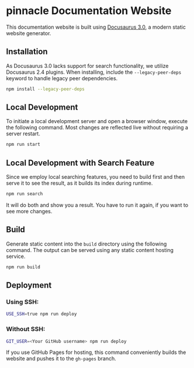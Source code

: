 # pinnacle Documentation Website

This documentation website is built using [Docusaurus 3.0](https://docusaurus.io/), a modern static website generator.

## Installation

As Docusaurus 3.0 lacks support for search functionality, we utilize Docusaurus 2.4 plugins. When installing, include the `--legacy-peer-deps` keyword to handle legacy peer dependencies.

```bash
npm install --legacy-peer-deps
```

## Local Development

To initiate a local development server and open a browser window, execute the following command. Most changes are reflected live without requiring a server restart.

```bash
npm run start
```

## Local Development with Search Feature

Since we employ local searching features, you need to build first and then serve it to see the result, as it builds its index during runtime.

```bash
npm run search
```

It will do both and show you a result. You have to run it again, if you want to see more changes.

## Build

Generate static content into the `build` directory using the following command. The output can be served using any static content hosting service.

```bash
npm run build
```

## Deployment

### Using SSH:

```bash
USE_SSH=true npm run deploy
```

### Without SSH:

```bash
GIT_USER=<Your GitHub username> npm run deploy
```

If you use GitHub Pages for hosting, this command conveniently builds the website and pushes it to the `gh-pages` branch.
